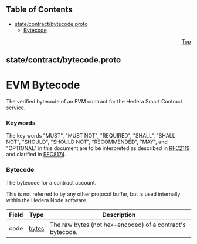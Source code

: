 ## Table of Contents

- [state/contract/bytecode.proto](#state_contract_bytecode-proto)
    - [Bytecode](#proto-Bytecode)
  



<a name="state_contract_bytecode-proto"></a>
<p align="right"><a href="#top">Top</a></p>

## state/contract/bytecode.proto
# EVM Bytecode
The verified bytecode of an EVM contract for the Hedera Smart Contract service.

### Keywords
The key words "MUST", "MUST NOT", "REQUIRED", "SHALL", "SHALL NOT",
"SHOULD", "SHOULD NOT", "RECOMMENDED", "MAY", and "OPTIONAL" in this
document are to be interpreted as described in [RFC2119](https://www.ietf.org/rfc/rfc2119)
and clarified in [RFC8174](https://www.ietf.org/rfc/rfc8174).


<a name="proto-Bytecode"></a>

### Bytecode
The bytecode for a contract account.

This is not referred to by any other protocol buffer, but is used internally
within the Hedera Node software.


| Field | Type | Description |
| ----- | ---- | ----------- |
| code | [bytes](#bytes) | The raw bytes (not hex-encoded) of a contract's bytecode. |





 <!-- end messages -->

 <!-- end enums -->

 <!-- end HasExtensions -->

 <!-- end services -->



